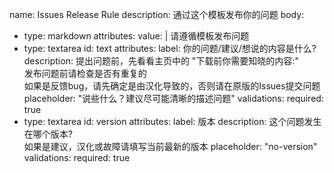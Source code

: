 name: Issues Release Rule
description: 通过这个模板发布你的问题
body:
  - type: markdown
    attributes:
      value: |
        请遵循模板发布问题
  - type: textarea
    id: text
    attributes:
      label: 你的问题/建议/想说的内容是什么?
      description: 提出问题前，先看看主页中的 "下载前你需要知晓的内容:" <br/> 发布问题前请检查是否有重复的 <br/> 如果是反馈bug，请先确定是由汉化导致的，否则请在原版的Issues提交问题
      placeholder: "说些什么？建议尽可能清晰的描述问题"
    validations:
      required: true
  - type: textarea
    id: version
    attributes:
      label: 版本
      description: 这个问题发生在哪个版本? <br/> 如果是建议，汉化或故障请填写当前最新的版本
      placeholder: "no-version"
    validations:
      required: true
